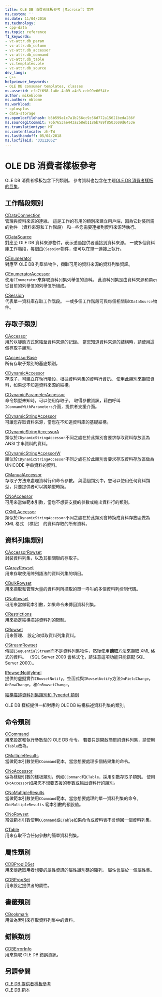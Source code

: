 ```yaml
---
title: OLE DB 消費者樣板參考 |Microsoft 文件
ms.custom: ''
ms.date: 11/04/2016
ms.technology:
- cpp-data
ms.topic: reference
f1_keywords:
- vc-attr.db_param
- vc-attr.db_column
- vc-attr.db_accessor
- vc-attr.db_command
- vc-attr.db_table
- vc.templates.ole
- vc-attr.db_source
dev_langs:
- C++
helpviewer_keywords:
- OLE DB consumer templates, classes
ms.assetid: cfc7f698-1a0e-4a09-a4d3-ccb99e6654fe
author: mikeblome
ms.author: mblome
ms.workload:
- cplusplus
- data-storage
ms.openlocfilehash: b5b599a1c7a1b256cc9c56d772a15621beda286f
ms.sourcegitcommit: 76b7653ae443a2b8eb1186b789f8503609d6453e
ms.translationtype: MT
ms.contentlocale: zh-TW
ms.lasthandoff: 05/04/2018
ms.locfileid: "33112052"
---
```

# <a name="ole-db-consumer-templates-reference"></a>OLE DB 消費者樣板參考
OLE DB 消費者樣板包含下列類別。 參考資料也包含在主題[OLE DB 消費者樣板的巨集](../../data/oledb/macros-and-global-functions-for-ole-db-consumer-templates.md)。  
  
## <a name="session-classes"></a>工作階段類別  
 [CDataConnection](../../data/oledb/cdataconnection-class.md)  
 管理與資料來源的連線。 這是工作的有用的類別來建立用戶端，因為它封裝所需的物件 （資料來源和工作階段） 和一些您需要連接到資料來源時執行。  
  
 [CDataSource](../../data/oledb/cdatasource-class.md)  
 對應至 OLE DB 資料來源物件，表示透過提供者連接到資料來源。 一或多個資料庫工作階段，每個由`CSession`物件，便可以在單一連接上執行。  
  
 [CEnumerator](../../data/oledb/cenumerator-class.md)  
 對應至 OLE DB 列舉值物件，擷取可用的資料來源的資料列集資訊。  
  
 [CEnumeratorAccessor](../../data/oledb/cenumeratoraccessor-class.md)  
 使用`CEnumerator`來存取資料列集列舉值的資料。 此資料列集是由資料來源和顯示從目前的列舉值的列舉值所組成。  
  
 [CSession](../../data/oledb/csession-class.md)  
 代表單一資料庫存取工作階段。 一或多個工作階段可與每個相關聯`CDataSource`物件。  
  
## <a name="accessor-classes"></a>存取子類別  
 [CAccessor](../../data/oledb/caccessor-class.md)  
 用於以靜態方式繫結至資料來源的記錄。 當您知道資料來源的結構時，請使用這個存取子類別。  
  
 [CAccessorBase](../../data/oledb/caccessorbase-class.md)  
 所有存取子類別的基底類別。  
  
 [CDynamicAccessor](../../data/oledb/cdynamicaccessor-class.md)  
 存取子，可建立在執行階段，根據資料列集的資料行資訊。 使用此類別來擷取資料，如果您不知道資料來源的結構。  
  
 [CDynamicParameterAccessor](../../data/oledb/cdynamicparameteraccessor-class.md)  
 命令類型未知時，可以使用存取子。 取得參數資訊，藉由呼叫`ICommandWithParameters`介面，提供者支援介面。  
  
 [CDynamicStringAccessor](../../data/oledb/cdynamicstringaccessor-class.md)  
 可讓您存取資料來源，當您在不知道資料庫的基礎結構。  
  
 [CDynamicStringAccessorA](../../data/oledb/cdynamicstringaccessora-class.md)  
 類似於`CDynamicStringAccessor`不同之處在於此類別會要求存取資料存放區為 ANSI 字串資料的資料。  
  
 [CDynamicStringAccessorW](../../data/oledb/cdynamicstringaccessorw-class.md)  
 類似於`CDynamicStringAccessor`不同之處在於此類別會要求存取資料存放區做為 UNICODE 字串資料的資料。  
  
 [CManualAccessor](../../data/oledb/cmanualaccessor-class.md)  
 存取子方法來處理資料行和命令參數。 與這個類別中，您可以使用任何資料類型，只要提供者可以將類型轉換。  
  
 [CNoAccessor](../../data/oledb/cnoaccessor-class.md)  
 可用來當做範本引數，當您不想要支援的參數或輸出資料行的類別。  
  
 [CXMLAccessor](../../data/oledb/cxmlaccessor-class.md)  
 類似於`CDynamicStringAccessor`不同之處在於此類別會轉換成資料存放區做為 XML 格式 （標記） 的資料存取的所有資料。  
  
## <a name="rowset-classes"></a>資料列集類別  
 [CAccessorRowset](../../data/oledb/caccessorrowset-class.md)  
 封裝資料列集，以及其相關聯的存取子。  
  
 [CArrayRowset](../../data/oledb/carrayrowset-class.md)  
 用來存取使用陣列語法的資料列集的項目。  
  
 [CBulkRowset](../../data/oledb/cbulkrowset-class.md)  
 用來擷取和管理大量的資料列所擷取的單一呼叫的多個資料列控制代碼。  
  
 [CNoRowset](../../data/oledb/cnorowset-class.md)  
 可用來當做範本引數，如果命令未傳回資料列集。  
  
 [CRestrictions](../../data/oledb/crestrictions-class.md)  
 用來指定結構描述資料列的限制。  
  
 [CRowset](../../data/oledb/crowset-class.md)  
 用來管理、 設定和擷取資料列集資料。  
  
 [CStreamRowset](../../data/oledb/cstreamrowset-class.md)  
 傳回`ISequentialStream`而不是資料列集物件，然後使用**讀取**方法來擷取 XML 格式的資料。 （SQL Server 2000 會格式化，請注意這項功能只能搭配 SQL Server 2000）。  
  
 [IRowsetNotifyImpl](../../data/oledb/irowsetnotifyimpl-class.md)  
 提供的虛擬實作`IRowsetNotify`，空函式與`IRowsetNotify`方法`OnFieldChange`， `OnRowChange`，和`OnRowsetChange`。  
  
 [結構描述資料列集類別和 Typedef 類別](../../data/oledb/schema-rowset-classes-and-typedef-classes.md)  
  
 OLE DB 樣板提供一組對應的 OLE DB 結構描述資料列集的類別。  
  
## <a name="command-classes"></a>命令類別  
 [CCommand](../../data/oledb/ccommand-class.md)  
 用來設定和執行參數型的 OLE DB 命令。 若要只是開啟簡單的資料列集，請使用`CTable`改為。  
  
 [CMultipleResults](../../data/oledb/cmultipleresults-class.md)  
 當做範本引數使用`CCommand`範本，當您想要處理多個結果集的命令。  
  
 [CNoAccessor](../../data/oledb/cnoaccessor-class.md)  
 做為樣板引數的樣板類別，例如`CCommand`和`CTable`，採用引數存取子類別。 使用`CNoAccessor`如果您不想要支援的參數或輸出資料行的類別。  
  
 [CNoMultipleResults](../../data/oledb/cnomultipleresults-class.md)  
 當做範本引數使用`CCommand`範本，當您想要處理的單一資料列集的命令。 `CNoMultipleResults` 範本引數的預設值。  
  
 [CNoRowset](../../data/oledb/cnorowset-class.md)  
 當做範本引數使用`CCommand`或`CTable`如果命令或資料表不會傳回一個資料列集。  
  
 [CTable](../../data/oledb/ctable-class.md)  
 用來存取不含任何參數的簡單資料列集。  
  
## <a name="property-classes"></a>屬性類別  
 [CDBPropIDSet](../../data/oledb/cdbpropidset-class.md)  
 用來傳遞取用者想要的屬性資訊的屬性識別碼的陣列。 屬性會屬於一個屬性集。  
  
 [CDBPropSet](../../data/oledb/cdbpropset-class.md)  
 用來設定提供者的屬性。  
  
## <a name="bookmark-class"></a>書籤類別  
 [CBookmark](../../data/oledb/cbookmark-class.md)  
 用做為索引來存取資料列集中的資料。  
  
## <a name="error-class"></a>錯誤類別  
 [CDBErrorInfo](../../data/oledb/cdberrorinfo-class.md)  
 用來擷取 OLE DB 錯誤資訊。  
  
## <a name="see-also"></a>另請參閱  
 [OLE DB 提供者樣板參考](../../data/oledb/ole-db-provider-templates-reference.md)   
 [OLE DB 範本](../../data/oledb/ole-db-templates.md)